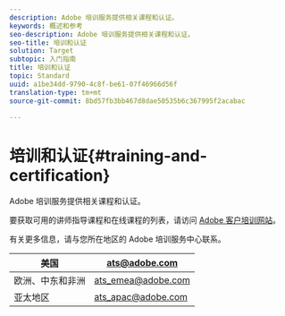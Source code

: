 ```yaml
---
description: Adobe 培训服务提供相关课程和认证。
keywords: 概述和参考
seo-description: Adobe 培训服务提供相关课程和认证。
seo-title: 培训和认证
solution: Target
subtopic: 入门指南
title: 培训和认证
topic: Standard
uuid: a1be34dd-9790-4c8f-be61-07f46966d56f
translation-type: tm+mt
source-git-commit: 8bd57fb3bb467d8dae50535b6c367995f2acabac

---
```



# 培训和认证{#training-and-certification}

Adobe 培训服务提供相关课程和认证。

要获取可用的讲师指导课程和在线课程的列表，请访问 [Adobe 客户培训网站](https://training.adobe.com/training/courses.html#solution=adobeTarget)。

有关更多信息，请与您所在地区的 Adobe 培训服务中心联系。

| 美国 | [ats@adobe.com](mailto:ats@adobe.com) |
|---|---|
| 欧洲、中东和非洲 | [ats_emea@adobe.com](mailto:ats_emea@adobe.com) |
| 亚太地区 | [ats_apac@adobe.com](mailto:ats_apac@adobe.com) |

